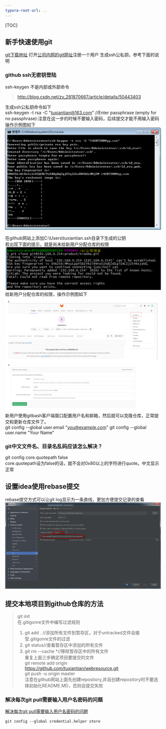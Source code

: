 ```yaml
---
typora-root-url: ..
---
```


[TOC]

## 新手快速使用git

[git下载地址](https://git-scm.com/downloads)
打开[公司内网的git网址](http://192.168.0.254/users/sign_in)注册一个用户
生成ssh公私钥，参考下面的说明
### github ssh无密钥登陆
 ssh-keygen 不是内部或外部命令
 > http://blog.csdn.net/zy_281870667/article/details/50443403

生成ssh公私钥命令如下  
ssh-keygen -t rsa -C "tuxiantian@163.com"  //Enter passphrase (empty for no passphrase):注意在这一步的时候不要输入密码，后续提交才能不用输入密码  
操作示例图如下  
![](/images/git/nopassword.png)

在github网站上添加C:\Users\tuxiantian\.ssh目录下生成的公钥  
若出现下面的提示，就是尚未给新用户分配仓库的权限
![](/images/git/clone_error.png)  
给新用户分配仓库的权限，操作示例图如下  
![](/images/git/assign_permission.png)  
新用户使用gitbash客户端窗口配置用户名和邮箱，然后就可以克隆仓库，正常提交和更新仓库文件了。  
git config --global user.email "you@example.com"
git config --global user.name "Your Name"

###  git中文文件名、目录名乱码应该怎么解决？
git config core.quotepath false  
core.quotepath设为false的话，就不会对0x80以上的字符进行quote。中文显示正常  

## 设置idea使用rebase提交
rebase提交方式可以让git log显示为一条直线，更加方便提交记录的查看
![](/images/git/git_idea.png)

## 提交本地项目到github仓库的方法
> git init  
> 在.gitigonre文件中编写过滤规则  
> 1. git add .	//添加所有文件到暂存区，对于untracked文件会接受.gitigonre文件的过滤  
> 2. git status//查看暂存区中添加的所有文件  
> 3. git rm --cache *//移除暂存区中的所有文件  
>    重复上面三步确定项目要提交的文件  
>    git remote add origin https://github.com/tuxiantian/webresource.git  
>    git push -u origin master  
>    注意在github网站上面先创建repository,并且创建repository时不要选择初始化README.MD，否则会提交失败  

### 解决每次git pull需要输入用户名密码的问题

[解决每次git pull需要输入用户名密码的问题](https://www.jianshu.com/p/faba73a28a7c)

```
git config --global credential.helper store
```

